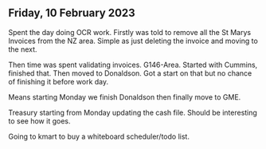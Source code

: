 ## Friday, 10 February 2023

Spent the day doing OCR work. Firstly was told to remove all the St Marys Invoices from the NZ area. Simple as just deleting the invoice and moving to the next.

Then time was spent validating invoices. G146-Area. Started with Cummins, finished that. Then moved to Donaldson. Got a start on that but no chance of finishing it before work day.

Means starting Monday we finish Donaldson then finally move to GME.

Treasury starting from Monday updating the cash file. Should be interesting to see how it goes.

Going to kmart to buy a whiteboard scheduler/todo list.